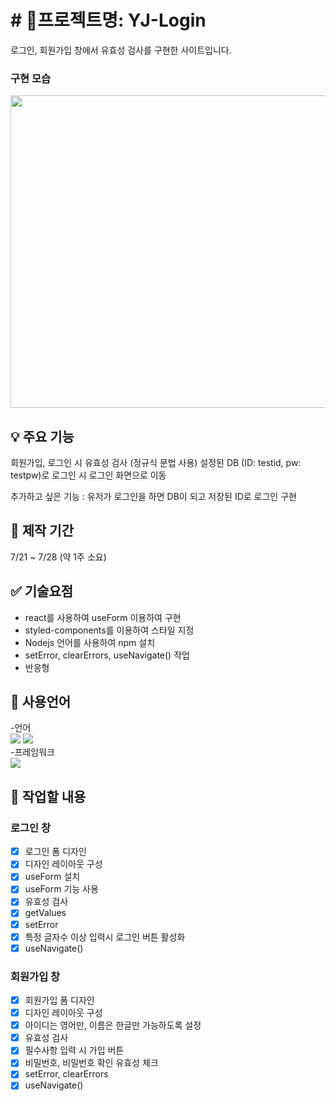 # # 📌프로젝트명: YJ-Login

로그인, 회원가입 창에서 유효성 검사를 구현한 사이트입니다.

### 구현 모습

<img src="https://user-images.githubusercontent.com/106130311/183231908-a94f95f7-c1f9-48d6-9df0-d4444e091d28.png" width="900px" height="500px">

## 💡 주요 기능

회원가입, 로그인 시 유효성 검사 (정규식 문법 사용)
설정된 DB (ID: testid, pw: testpw)로 로그인 시 로그인 화면으로 이동

추가하고 싶은 기능 : 유저가 로그인을 하면 DB이 되고 저장된 ID로 로그인 구현


## 📅 제작 기간

7/21 ~ 7/28 (약 1주 소요)


## ✅ 기술요점

- react를 사용하여 useForm 이용하여 구현
- styled-components를 이용하여 스타일 지정
- Nodejs 언어를 사용하여 npm 설치
- setError, clearErrors, useNavigate() 작업
- 반응형


## 📝 사용언어

-언어<br/>
<img src="https://img.shields.io/badge/javascript-yellow?style=for-the-badge&logo=JavaScript&logoColor=white">
<img src="https://img.shields.io/badge/javascript-orange?style=for-the-badge&logo=Node.js&logoColor=white">
<br/> -프레임워크<br/>
<img src="https://img.shields.io/badge/React-informational?style=for-the-badge&logo=React&logoColor=white">



## 📝 작업할 내용

### 로그인 창

- [x] 로그인 폼 디자인
- [x] 디자인 레이아웃 구성
- [x] useForm 설치
- [x] useForm 기능 사용
- [x] 유효성 검사
- [x] getValues
- [x] setError
- [x] 특정 글자수 이상 입력시 로그인 버튼 활성화
- [x] useNavigate()

### 회원가입 창

- [x] 회원가입 폼 디자인
- [x] 디자인 레이아웃 구성
- [x] 아이디는 영어만, 이름은 한글만 가능하도록 설정
- [x] 유효성 검사
- [x] 필수사항 입력 시 가입 버튼
- [x] 비밀번호, 비밀번호 확인 유효성 체크
- [x] setError, clearErrors
- [x] useNavigate()
